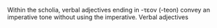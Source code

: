 Within the scholia, verbal adjectives ending in -τεον (-teon) convey an imperative tone without using the imperative. Verbal adjectives 
